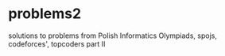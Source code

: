 # problems2
solutions to problems from Polish Informatics Olympiads, spojs, codeforces', topcoders  part II
